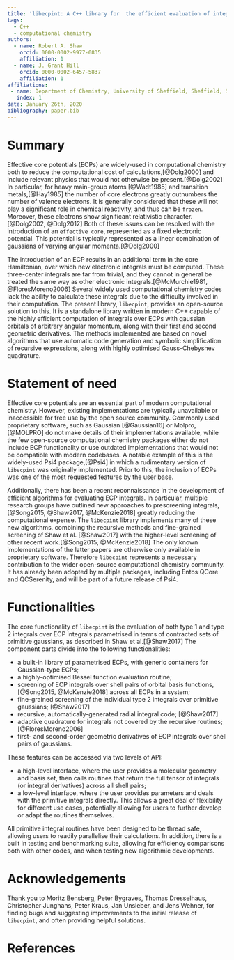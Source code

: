 ```yaml
---
title: 'libecpint: A C++ library for  the efficient evaluation of integrals over effective core potentials'
tags:
  - C++
  - computational chemistry
authors:
  - name: Robert A. Shaw
    orcid: 0000-0002-9977-0835
    affiliation: 1
  - name: J. Grant Hill
    orcid: 0000-0002-6457-5837
    affiliation: 1
affiliations:
 - name: Department of Chemistry, University of Sheffield, Sheffield, S3 7HF
   index: 1
date: January 26th, 2020
bibliography: paper.bib
---
```


# Summary
Effective core potentials (ECPs) are widely-used in computational chemistry both to reduce the computational cost of calculations,[@Dolg2000] and include relevant physics that would not otherwise be present.[@Dolg2002] In particular, for heavy main-group atoms [@Wadt1985] and transition metals,[@Hay1985] the number of core electrons greatly outnumbers the number of valence electrons. It is generally considered that these will not play a significant role in chemical reactivity, and thus can be `frozen`. Moreover, these electrons show significant relativistic character.[@Dolg2002, @Dolg2012] Both of these issues can be resolved with the introduction of an `effective core`, represented as a fixed electronic potential. This potential is typically represented as a linear combination of gaussians of varying angular momenta.[@Dolg2000]

The introduction of an ECP results in an additional term in the core  Hamiltonian, over which new electronic integrals must be computed. These three-center integrals are far from trivial, and they cannot in general be treated the same way as other electronic integrals.[@McMurchie1981, @FloresMoreno2006] Several widely used computational chemistry codes lack the ability to calculate these integrals due to the difficulty involved in their computation. The present library, `libecpint`, provides an open-source solution to this. It is a standalone library written in modern C++ capable of the highly efficient computation of integrals over ECPs with gaussian orbitals of arbitrary angular momentum, along with their first and second geometric derivatives. The methods implemented are based on novel algorithms that use automatic code generation and symbolic simplification of recursive expressions, along with highly optimised Gauss-Chebyshev quadrature.

# Statement of need

Effective core potentials are an essential part of modern computational chemistry. However, existing implementations are typically unavailable or inaccessible for free use by the open source community. Commonly used proprietary software, such as Gaussian [@Gaussian16] or Molpro,[@MOLPRO] do not make details of their implementations available, while the few open-source computational chemistry packages either do not include ECP functionality or use outdated implementations that would not be compatible with modern codebases. A notable example of this is the widely-used Psi4 package,[@Psi4] in which a rudimentary version of `libecpint` was originally implemented. Prior to this, the inclusion of ECPs was one of the most requested features by the user base.

Additionally, there has been a recent reconnaissance in the development of efficient algorithms for evaluating ECP integrals. In particular, multiple research groups have outlined new approaches to prescreening integrals,[@Song2015, @Shaw2017, @McKenzie2018] greatly reducing the computational expense. The `libecpint` library implements many of these new algorithms, combining the recursive methods and fine-grained screening of Shaw et al. [@Shaw2017] with the higher-level screening of other recent work.[@Song2015, @McKenzie2018] The only known implementations of the latter papers are otherwise only available in proprietary software. Therefore `libecpint` represents a necessary contribution to the wider open-source computational chemistry community. It has already been adopted by multiple packages, including Entos QCore and QCSerenity, and will be part of a future release of Psi4.

# Functionalities

The core functionality of `libecpint` is the evaluation of both type 1 and type 2 integrals over ECP integrals parametrised in terms of contracted sets of primitive gaussians, as described in Shaw et al.[@Shaw2017] The component parts divide into the following functionalities:
- a built-in library of parametrised ECPs, with generic containers for Gaussian-type ECPs;
- a highly-optimised Bessel function evaluation routine;
- screening of ECP integrals over shell pairs of orbital basis functions,[@Song2015, @McKenzie2018] across all ECPs in a system;
- fine-grained screening of the individual type 2 integrals over primitive gaussians; [@Shaw2017]
- recursive, automatically-generated radial integral code; [@Shaw2017]
- adaptive quadrature for integrals not covered by the recursive routines; [@FloresMoreno2006]
- first- and second-order geometric derivatives of ECP integrals over shell pairs of gaussians.

These features can be accessed via two levels of API:
- a high-level interface, where the user provides a molecular geometry and basis set, then calls routines that return the full tensor of integrals (or integral derivatives) across all shell pairs;
- a low-level interface, where the user provides parameters and deals with the primitive integrals directly.
This allows a great deal of flexibility for different use cases, potentially allowing for users to further develop or adapt the routines themselves.

All primitive integral routines have been designed to be thread safe, allowing users to readily parallelise their calculations. In addition, there is a built in testing and benchmarking suite, allowing for efficiency comparisons both with other codes, and when testing new algorithmic developments.  

# Acknowledgements

Thank you to Moritz Bensberg, Peter Bygraves, Thomas Dresselhaus, Christopher Junghans, Peter Kraus, Jan Unsleber, and Jens Wehner, for finding bugs and suggesting improvements to the initial release of `libecpint`, and often providing helpful solutions.

# References
